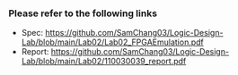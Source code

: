 ### Please refer to the following links
- Spec: https://github.com/SamChang03/Logic-Design-Lab/blob/main/Lab02/Lab02_FPGAEmulation.pdf
- Report: https://github.com/SamChang03/Logic-Design-Lab/blob/main/Lab02/110030039_report.pdf
